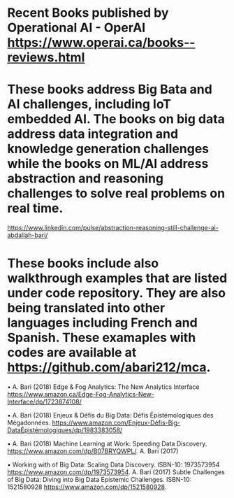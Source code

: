 # Recent Books published by Operational AI - OperAI https://www.operai.ca/books--reviews.html

# These books address Big Bata and AI challenges, including IoT embedded AI. The books on big data address data integration and knowledge generation challenges while the books on ML/AI address abstraction and reasoning challenges to solve real problems on real time.
https://www.linkedin.com/pulse/abstraction-reasoning-still-challenge-ai-abdallah-bari/

# These books include also walkthrough examples that are listed under code repository. They are also being translated into other languages including French and Spanish. These examaples with codes are available at https://github.com/abari212/mca. 


•	A. Bari (2018) Edge & Fog Analytics: The New Analytics Interface https://www.amazon.ca/Edge-Fog-Analytics-New-Interface/dp/1723874108/

•	A. Bari (2018) Enjeux & Défis du Big Data: Défis Épistémologiques des Mégadonnées. https://www.amazon.com/Enjeux-Défis-Big-DataÉpistémologiques/dp/1983383058/

•	A. Bari (2018) Machine Learning at Work: Speeding Data Discovery. https://www.amazon.com/dp/B07BRYQWPL/. A. Bari (2017) 

•	Working with of Big Data: Scaling Data Discovery. ISBN-10: 1973573954 https://www.amazon.com/dp/1973573954. A. Bari (2017) Subtle Challenges of Big Data: Diving into Big Data Epistemic Challenges. ISBN-10: 1521580928 https://www.amazon.com/dp/1521580928. 

